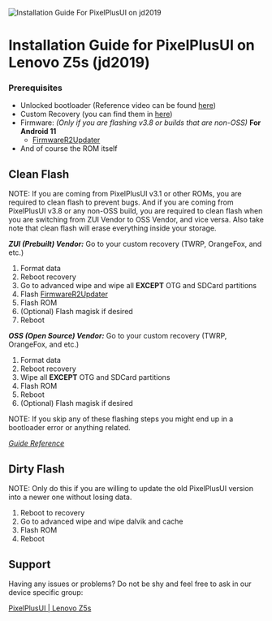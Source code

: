 ![Installation Guide For PixelPlusUI on jd2019](https://i.imgur.com/pmZkslu.png "Installation")

# Installation Guide for PixelPlusUI on Lenovo Z5s (jd2019)

### Prerequisites

- Unlocked bootloader (Reference video can be found [here](https://youtu.be/cWGEDpvWK0A))
- Custom Recovery (you can find them in [here](https://t.me/z5supdates/161))
- Firmware: *(Only if you are flashing v3.8 or builds that are non-OSS)*
**For Android 11**
    * [FirmwareR2Updater](https://sourceforge.net/projects/z5s-roms/files/Firmware/FirmwareR2Updater.zip/download)
- And of course the ROM itself

## Clean Flash

NOTE: If you are coming from PixelPlusUI v3.1 or other ROMs, you are required to clean flash to prevent bugs. And if you are coming from PixelPlusUI v3.8 or any non-OSS build, you are required to clean flash when you are switching from ZUI Vendor to OSS Vendor, and vice versa. Also take note that clean flash will erase everything inside your storage.


***ZUI (Prebuilt) Vendor:***
Go to your custom recovery (TWRP, OrangeFox, and etc.)
1. Format data
2. Reboot recovery
3. Go to advanced wipe and wipe all **EXCEPT** OTG and SDCard partitions
4. Flash [FirmwareR2Updater](https://sourceforge.net/projects/z5s-roms/files/Firmware/FirmwareR2Updater.zip/download)
5. Flash ROM
6. (Optional) Flash magisk if desired
7. Reboot


***OSS (Open Source) Vendor:***
Go to your custom recovery (TWRP, OrangeFox, and etc.)
1. Format data
2. Reboot recovery
3. Wipe all **EXCEPT** OTG and SDCard partitions
4. Flash ROM
5. Reboot
6. (Optional) Flash magisk if desired

NOTE: If you skip any of these flashing steps you might end up in a bootloader error or anything related.

[*Guide Reference*](https://t.me/z5supdates/163)

## Dirty Flash

NOTE: Only do this if you are willing to update the old PixelPlusUI version into a newer one without losing data.

1. Reboot to recovery
2. Go to advanced wipe and wipe dalvik and cache
3. Flash ROM
4. Reboot

## Support

Having any issues or problems? Do not be shy and feel free to ask in our device specific group:

[PixelPlusUI | Lenovo Z5s](https://t.me/ppui_jd2019)
